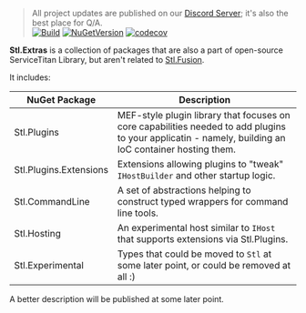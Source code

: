 > All project updates are published on our [Discord Server](https://discord.gg/EKEwv6d); it's also the best place for Q/A.\
> [![Build](https://github.com/servicetitan/Stl.Extras/workflows/Build/badge.svg)](https://github.com/servicetitan/Stl.Extras/actions?query=workflow%3A%22Build%22)
> [![NuGetVersion](https://img.shields.io/nuget/v/Stl.Plugins)](https://www.nuget.org/packages/Stl.Plugins) 
> [![codecov](https://codecov.io/gh/servicetitan/Stl.Extras/branch/master/graph/badge.svg)](https://codecov.io/gh/servicetitan/Stl.Extras)

**Stl.Extras** is a collection of packages that are also a part of open-source
ServiceTitan Library, but aren't related to [Stl.Fusion](https://github.com/servicetitan/Stl.Fusion).

It includes:


| NuGet Package  | Description |
| ------------- | ------------- |
| Stl.Plugins  | MEF-style plugin library that focuses on core capabilities needed to add plugins to your applicatin - namely, building an IoC container hosting them. |
| Stl.Plugins.Extensions  | Extensions allowing plugins to "tweak" `IHostBuilder` and other startup logic. |
| Stl.CommandLine  | A set of abstractions helping to construct typed wrappers for command line tools. |
| Stl.Hosting  | An experimental host similar to `IHost` that supports extensions via Stl.Plugins.  |
| Stl.Experimental  | Types that could be moved to `Stl` at some later point, or could be removed at all :) |

A better description will be published at some later point.
